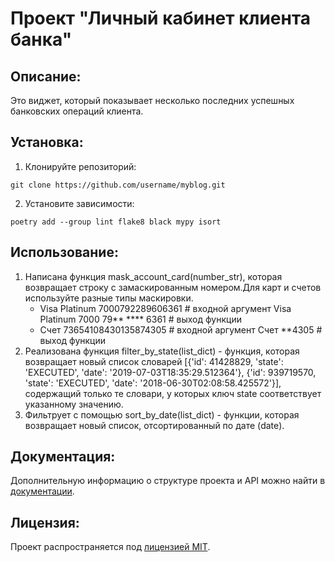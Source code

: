 # Проект "Личный кабинет клиента банка"

## Описание:

Это виджет, который показывает несколько последних успешных банковских операций клиента.

## Установка:

1. Клонируйте репозиторий:
```
git clone https://github.com/username/myblog.git
```

2. Установите зависимости:
```
poetry add --group lint flake8 black mypy isort 
```

## Использование:

1. Написана функция mask_account_card(number_str), которая возвращает строку с замаскированным номером.Для карт и счетов используйте разные типы маскировки.
   - Visa Platinum 7000792289606361  # входной аргумент
     Visa Platinum 7000 79** **** 6361  # выход функции
   - Счет 73654108430135874305  # входной аргумент
     Счет **4305  # выход функции
2. Реализована функция filter_by_state(list_dict) - функция, которая возвращает новый список словарей [{'id': 41428829, 'state': 'EXECUTED', 'date': '2019-07-03T18:35:29.512364'},
     {'id': 939719570, 'state': 'EXECUTED', 'date': '2018-06-30T02:08:58.425572'}], содержащий только те словари, у которых ключ state соответствует указанному значению.
3. Фильтрует с помощью sort_by_date(list_dict) - функции, которая возвращает новый список, отсортированный по дате (date). 

## Документация:

Дополнительную информацию о структуре проекта и API можно найти в [документации](docs/README.md).

## Лицензия:

Проект распространяется под [лицензией MIT](LICENSE).
